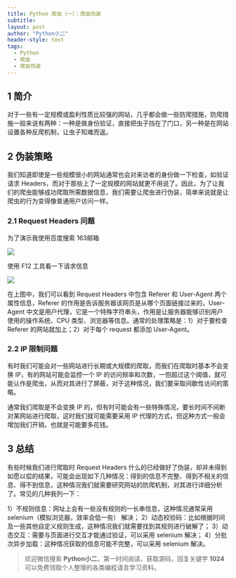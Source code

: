 ```yaml
---
title: Python 爬虫（一）：爬虫伪装
subtitle: 
layout: post
author: "Python小二"
header-style: text
tags:
  - Python
  - 爬虫
  - 爬虫伪装
---
```


## 1 简介

对于一些有一定规模或盈利性质比较强的网站，几乎都会做一些防爬措施，防爬措施一般来说有两种：一种是做身份验证，直接把虫子挡在了门口，另一种是在网站设置各种反爬机制，让虫子知难而返。

## 2 伪装策略

我们知道即使是一些规模很小的网站通常也会对来访者的身份做一下检查，如验证请求 Headers，而对于那些上了一定规模的网站就更不用说了。因此，为了让我们的爬虫能够成功爬取所需数据信息，我们需要让爬虫进行伪装，简单来说就是让爬虫的行为变得像普通用户访问一样。

### 2.1 Request Headers 问题

为了演示我使用百度搜索 163邮箱

![](https://img-blog.csdnimg.cn/20191003204857809.JPG#pic_center)

使用 F12 工具看一下请求信息

![](https://img-blog.csdnimg.cn/20191003205028527.JPG#pic_center)

在上图中，我们可以看到 Request Headers 中包含 Referer 和 User-Agent 两个属性信息，Referer 的作用是告诉服务器该网页是从哪个页面链接过来的，User-Agent 中文是用户代理，它是一个特殊字符串头，作用是让服务器能够识别用户使用的操作系统、CPU 类型、浏览器等信息。通常的处理策略是：1）对于要检查 Referer 的网站就加上；2）对于每个 request 都添加 User-Agent。

### 2.2 IP 限制问题

有时我们可能会对一些网站进行长期或大规模的爬取，而我们在爬取时基本不会变换 IP，有的网站可能会监控一个 IP 的访问频率和次数，一但超过这个阈值，就可能认作是爬虫，从而对其进行了屏蔽，对于这种情况，我们要采取间歇性访问的策略。

通常我们爬取是不会变换 IP 的，但有时可能会有一些特殊情况，要长时间不间断对某网站进行爬取，这时我们就可能需要采用 IP 代理的方式，但这种方式一般会增加我们开销，也就是可能要多花钱。

## 3 总结

有些时候我们进行爬取时 Request Headers 什么的已经做好了伪装，却并未得到如愿以偿的结果，可能会出现如下几种情况：得到的信息不完整、得到不相关的信息、得不到信息，这种情况我们就需要研究网站的防爬机制，对其进行详细分析了。常见的几种我列一下：

1）不规则信息：网址上会有一些没有规则的一长串信息，这种情况通常采用 selenium（模拟浏览器，效率会低一些） 解决；
2）动态校验码：比如根据时间及一些其他自定义规则生成，这种情况我们就需要找到其规则进行破解了；
3）动态交互：需要与页面进行交互才能通过验证，可以采用 selenium 解决；
4）分批次异步加载：这种情况获取的信息可能不完整，可以采用 selenium 解决。

> 欢迎微信搜索 **Python小二**，第一时间阅读、获取源码，回复关键字 **1024** 可以免费领取个人整理的各类编程语言学习资料。